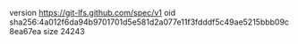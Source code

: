 version https://git-lfs.github.com/spec/v1
oid sha256:4a012f6da94b9701701d5e581d2a077e11f3fdddf5c49ae5215bbb09c8ea67ea
size 24243
